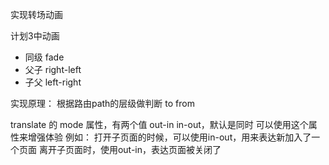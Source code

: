 实现转场动画

计划3中动画
- 同级 fade
- 父子 right-left
- 子父 left-right

实现原理：
根据路由path的层级做判断
to from

translate 的 mode 属性，有两个值 out-in in-out，默认是同时
可以使用这个属性来增强体验
例如：
打开子页面的时候，可以使用in-out，用来表达新加入了一个页面
离开子页面时，使用out-in，表达页面被关闭了